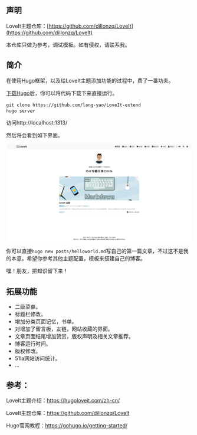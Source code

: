 ## 声明
LoveIt主题仓库：[https://github.com/dillonzq/LoveIt](https://github.com/dillonzq/LoveIt)

本仓库只做为参考，调试模板。如有侵权，请联系我。

## 简介
在使用Hugo框架，以及给LoveIt主题添加功能的过程中，费了一番功夫。

[下载Hugo](https://github.com/gohugoio/hugo/releases/)后，你可以将代码下载下来直接运行。


```
git clone https://github.com/lang-yao/LoveIt-extend
hugo server
```

访问http://localhost:1313/

然后将会看到如下界面。

![LoveIt demo](https://github.com/lang-yao/LoveIt-extend/blob/master/static/images/LoveIt-demo.png)

你可以直接`hugo new posts/helloworld.md`写自己的第一篇文章，不过这不是我的本意。希望你参考其他主题配置，模板来搭建自己的博客。

嘿！朋友，把知识留下来！

## 拓展功能

* 二级菜单。
* 标题栏修改。
* 增加分类页面记忆，书单。
* 对增加了留言板，友链，网站收藏的界面。
* 文章页面结尾增加赞赏，版权声明及相关文章推荐。
* 博客运行时间。
* 版权修改。
* 51la网站访问统计。
* ...



## 参考：
LoveIt主题介绍：https://hugoloveit.com/zh-cn/

LoveIt主题仓库：https://github.com/dillonzq/LoveIt

Hugo官网教程：https://gohugo.io/getting-started/
